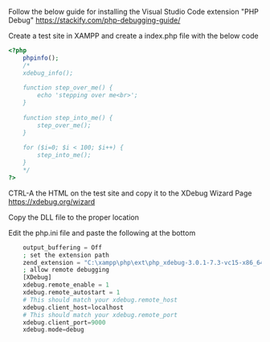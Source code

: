 Follow the below guide for installing the Visual Studio Code extension "PHP Debug"
https://stackify.com/php-debugging-guide/

Create a test site in XAMPP and create a index.php file with the below code
```php
<?php
	phpinfo();
	/*
	xdebug_info();
	
	function step_over_me() {
		echo 'stepping over me<br>';
	}
	
	function step_into_me() {
		step_over_me();
	}
	
	for ($i=0; $i < 100; $i++) {
		step_into_me();
	}
	*/
?>
```

CTRL-A the HTML on the test site and copy it to the XDebug Wizard Page
https://xdebug.org/wizard

Copy the DLL file to the proper location

Edit the php.ini file and paste the following at the bottom
```php
    output_buffering = Off
    ; set the extension path
    zend_extension = "C:\xampp\php\ext\php_xdebug-3.0.1-7.3-vc15-x86_64.dll"
    ; allow remote debugging
    [XDebug]
    xdebug.remote_enable = 1
    xdebug.remote_autostart = 1
    # This should match your xdebug.remote_host
    xdebug.client_host=localhost
    # This should match your xdebug.remote_port
    xdebug.client_port=9000
    xdebug.mode=debug
```
